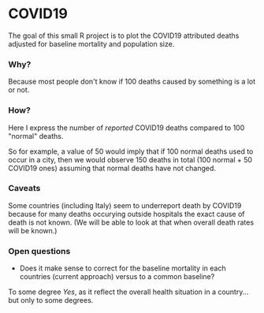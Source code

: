 
# COVID19

<!-- badges: start -->
<!-- badges: end -->

The goal of this small R project is to plot the COVID19 attributed deaths adjusted for baseline mortality and population size.

### Why?

Because most people don't know if 100 deaths caused by something is a lot or not.

### How?

Here I express the number of _reported_ COVID19 deaths compared to 100 "normal" deaths.

So for example, a value of 50 would imply that if 100 normal deaths used to occur in a city, then we would observe 150 deaths in total (100 normal + 50 COVID19 ones) assuming that normal deaths have not changed.

### Caveats

Some countries (including Italy) seem to underreport death by COVID19 because for many deaths occurying outside hospitals the exact cause of death is not known. (We will be able to look at that when overall death rates will be known.)

### Open questions

- Does it make sense to correct for the baseline mortality in each countries (current approach) versus to a common baseline?

To some degree _Yes_, as it reflect the overall health situation in a country... but only to some degrees.



